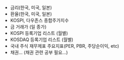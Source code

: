 - 금리(한국, 미국, 일본)
- 환율(한국, 미국, 일본)
- KOSPI, 다우존스 종합주가지수
- 금 거래가 (일 종가)
- KOSPI 등록기업 리스트 (월별)
- KOSDAQ 등록기업 리스트 (월별)
- 국내 주식 재무제표 주요지표(PER, PBR, 주당순이익, etc) 
- 채권... (채권 관련 공부 필요...)
